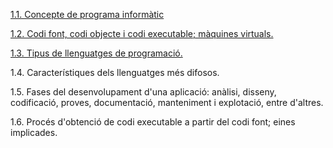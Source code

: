 [1.1. Concepte de programa informàtic](programa_informatic.md "1.1")

[1.2. Codi font, codi objecte i codi executable; màquines virtuals.](codi_font.md "1.2")

[1.3. Tipus de llenguatges de programació.](Tipus.md "1.3")

1.4. Característiques dels llenguatges més difosos.

1.5. Fases del desenvolupament d'una aplicació: anàlisi, disseny, codificació, proves, documentació, manteniment i explotació, entre d'altres.

1.6. Procés d'obtenció de codi executable a partir del codi font; eines implicades.
